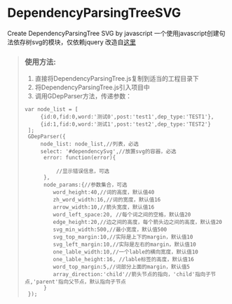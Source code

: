 # DependencyParsingTreeSVG
Create DependencyParsingTree SVG by javascript
一个使用javascript创建句法依存树svg的模块，仅依赖jquery
改造自[这里](http://x-algo.cn/index.php/2016/03/13/293/)

>### 使用方法:
>1. 直接将DependencyParsingTree.js复制到适当的工程目录下
>2. 将DependencyParsingTree.js引入项目中
>3. 调用GDepParser方法，传递参数：
>   ```
>   var node_list = [
>        {id:0,fid:0,word:'测试0',post:'test1',dep_type:'TEST1'},
>        {id:1,fid:0,word:'测试1',post:'test2',dep_type:'TEST2'}
>    ];
>    GDepParser({
>        node_list: node_list,//列表，必选
>        select: '#dependencySvg',//放置svg的容器，必选
>         error: function(error){
>
>             //显示错误信息，可选
>         },
>         node_params:{//参数集合，可选 
>            word_height:40,//词的高度，默认值40
>            zh_word_width:16,//词的宽度，默认值16
>            arrow_width:10,//箭头宽度，默认值16
>            word_left_space:20, //每个词之间的空格，默认值20
>            edge_height:20,//边之间的高度，每个箭头边之间的高度，默认值20
>            svg_min_width:500,//最小宽度，默认值500
>            svg_top_margin:10,//实际是上下的margin，默认值10
>            svg_left_margin:10,//实际是左右的margin，默认值10
>            one_lable_width:10,//一个lable的横向宽度，默认值10
>            one_lable_height:16, //lable标签的高度，默认值16
>            word_top_margin:5,//词部分上面的margin，默认值5
>            array_direction:'child'//箭头节点的指向，'child'指向子节点,'parent'指向父节点，默认指向子节点 
>         }
>    });
>   ```
